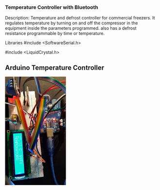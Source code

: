 ### Temperature Controller with Bluetooth

Description: Temperature and defrost controller for commercial freezers.
It regulates temperature by turning on and off the compressor in the equipment inside the parameters programmed. also has a defrost resistance programmable by time or temperature.

Libraries
#include <SoftwareSerial.h>

#include <LiquidCrystal.h>

## Arduino Temperature Controller
<img src="https://raw.githubusercontent.com/davidciliberto1/Arduino-TempControllerBluetooth/main/images/tempController.jpeg" width="200"  style="text-align: right;"> 
